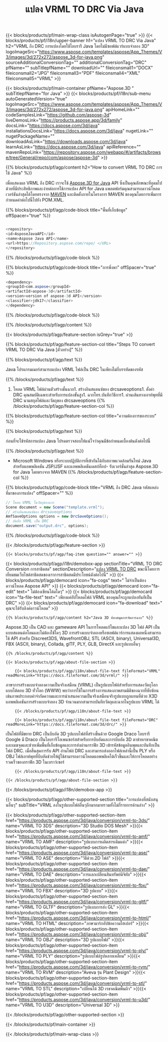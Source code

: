 ﻿---
title: แปลง VRML TO DRC Via Java 
url: /th/java/conversion/vrml-to-drc/ 
description: ตัวอย่าง Java รหัสการแปลงสำหรับ VRML รูปแบบเป็น DRC ไฟล์ใช้โค้ดตัวอย่างนี้เพื่อแปลง VRML เป็น DRC ภายในเว็บหรือเดสก์ท็อป Java
---
{{< blocks/products/pf/main-wrap-class isAutogenPage="true" >}}
{{< blocks/products/pf/i18n/upper-banner h1="แปลง VRML TO DRC Via Java" h2="VRML ถึง DRC การแปลงโดยใช้ไลบรารี Java โดยไม่มีซอฟต์แวร์แบบจำลอง 3D" logoImageSrc="https://www.aspose.com/templates/aspose/App_Themes/V3/images/3d/272x272/aspose_3d-for-java.png" sourceAdditionalConversionTag="" additionalConversionTag="DRC" pfName="" subTitlepfName="" downloadUrl="" fileiconsmall1="DOCX" fileiconsmall2="JPG" fileiconsmall3="PDF" fileiconsmall4="XML" fileiconsmall5="VRML" >}}

{{< blocks/products/pf/main-container pfName="Aspose.3D " subTitlepfName="for Java" >}}
{{< blocks/products/pf/i18n/sub-menu autoGeneratedVersion="true" logoImageSrc="https://www.aspose.com/templates/aspose/App_Themes/V3/images/3d/272x272/aspose_3d-for-java.png" apiHomeLink="" codeSamplesLink="https://github.com/aspose-3d" liveDemosLink="https://products.aspose.app/3d/family" docsLink="https://docs.aspose.com/3d/java" installationsDocsLink="https://docs.aspose.com/3d/java" nugetLink="" nugetPackageName="" downloadAsLink="https://downloads.aspose.com/3d/java" learnAsLink="https://docs.aspose.com/3d/java" apiReference="" mavenRepoLink="https://repository.aspose.com/webapp/#/artifacts/browse/tree/General/repo/com/aspose/aspose-3d" >}}

{{% blocks/products/pf/agp/content h2="How to convert VRML TO DRC การใช้ Java" %}}

 เพื่อแสดงผล VRML ถึง DRC เราจะใช้
 [Aspose.3D for Java](https://products.aspose.com/3d/java) 
 API ซึ่งเป็นคุณลักษณะที่อุดมไปด้วยที่มีประสิทธิภาพและง่ายต่อการใช้การแปลง API for Java แพลตฟอร์มคุณสามารถดาวน์โหลดเวอร์ชันล่าสุดได้โดยตรงจาก
 [MAVEN](https://repository.aspose.com/webapp/#/artifacts/browse/tree/General/repo/com/aspose/aspose-3d) 
 และติดตั้งภายในโครงการ MAVEN ของคุณโดยการเพิ่มการกำหนดค่าต่อไปนี้ไปยัง POM.XML.

{{% blocks/products/pf/agp/code-block title="พื้นที่เก็บข้อมูล" offSpacer="true" %}}

```cs

<repository>
<id>AsposeJavaAPI</id>
<name>Aspose Java API</name>
<url>https://Repository.aspose.com/repo/ </URL>
</repository>


```

{{% /blocks/products/pf/agp/code-block %}}

{{% blocks/products/pf/agp/code-block title="การพึ่งพา" offSpacer="true" %}}

```cs
<dependency>
<groupId>com.aspose</groupId>
<artifactId>aspose-3d</artifactId>
<version>version of aspose-3d API</version>
<classifier>jdk17</classifier>
</dependency>


```

{{% /blocks/products/pf/agp/code-block %}}

{{% /blocks/products/pf/agp/content %}}

{{< blocks/products/pf/agp/feature-section isGrey="true" >}}

{{% blocks/products/pf/agp/feature-section-col title="Steps TO convert VRML TO DRC Via Java [ตัวอย่าง]" %}}

{{% blocks/products/pf/agp/text %}}

 Java โปรแกรมเมอร์สามารถแปลง VRML ไฟล์เป็น DRC ในเพียงไม่กี่บรรทัดของรหัส

{{% /blocks/products/pf/agp/text %}}

1. โหลด VRML ไฟล์ผ่านตัวสร้างชั้นฉาก1. สร้างอินสแตนซ์ของ drcsaveoptions1. ตั้งค่า DRC คุณสมบัติเฉพาะสำหรับการแปลงขั้นสูง1. ฉากโทร.บันทึกวิธีการ1. ผ่านเส้นทางเอาท์พุทที่มี DRC นามสกุลไฟล์และวัตถุของ drcsaveoptions
{{% /blocks/products/pf/agp/feature-section-col %}}

{{% blocks/products/pf/agp/feature-section-col title="ความต้องการของระบบ" %}}

{{% blocks/products/pf/agp/text %}}

 ก่อนที่จะใช้รหัสการแปลง Java โปรดตรวจสอบให้แน่ใจว่าคุณมีข้อกำหนดเบื้องต้นดังต่อไปนี้

{{% /blocks/products/pf/agp/text %}}

- Microsoft Windows หรือระบบปฏิบัติการที่เข้ากันได้กับสภาพแวดล้อมรันไทม์ Java สำหรับแอพพลิเคชัน JSP/JSF และแอพพลิเคชันเดสก์ท็อป- รับเวอร์ชั่นล่าสุด Aspose.3D for Java โดยตรงจาก MAVEN
{{% /blocks/products/pf/agp/feature-section-col %}}

{{% blocks/products/pf/agp/code-block title="VRML ถึง DRC Java รหัสแหล่งที่มาของการแปลง" offSpacer="" %}}

```cs
// โหลด VRML ในวัตถุของฉาก 
Scene document = new Scene("template.vrml");
// สร้างอินสแตนซ์ของ drcsaveoptions 
AmfSaveOptions options = new DrcSaveOptions();
// บันทึก VRML เป็น DRC 
document.save("output.drc", options);   


```

{{% /blocks/products/pf/agp/code-block %}}

{{< /blocks/products/pf/agp/feature-section >}}

    {{< blocks/products/pf/agp/faq-item question="" answer="" >}}
 

<!-- aboutfile Starts -->

{{< blocks/products/pf/agp/i18n/demobox-app sectionTitle="VRML TO DRC Conversion การสาธิตสด" sectionDescription="[แปลง VRML TO DRC](https://products.aspose.app/3d/conversion/vrml-to-drc) ขณะนี้โดยการเยี่ยมชมเว็บไซต์สาธิตสดของเราการสาธิตสดมีประโยชน์ดังต่อไปนี้" >}}
        {{< blocks/products/pf/agp/democard icon="fa-cogs" text=" ไม่จำเป็นต้องดาวน์โหลด Aspose API" >}}
        {{< blocks/products/pf/agp/democard icon="fa-edit" text=" ไม่ต้องเขียนโค้ดใดๆ" >}}
        {{< blocks/products/pf/agp/democard icon="fa-file-text" text=" เพียงแค่อัปโหลดไฟล์ VRML ของคุณก็จะถูกแปลงทันทีเป็น DRC" >}}
        {{< blocks/products/pf/agp/democard icon="fa-download" text=" คุณจะได้รับลิงค์ดาวน์โหลด" >}}

    {{% blocks/products/pf/agp/content h2="Java 3D ห้องสมุดการจัดการฉาก" %}}

 Aspose.3D เป็น CAD และ gameware API ในการโหลดแก้ไขและแปลง 3D ไฟล์ API เป็นแบบสแตนด์อโลนและไม่ต้องใช้ใดๆ 3D การสร้างแบบจำลองหรือซอฟต์แวร์การแสดงผลหนึ่งสามารถใช้ API สำหรับ Discreet3DS, WavefrontOBJ, STL (ASCII, binary), Universal3D, FBX (ASCII, binary), Collada, glTF, PLY, GLB, DirectX และรูปแบบอื่นๆ 



    {{% /blocks/products/pf/agp/content %}}

    {{< blocks/products/pf/agp/about-file-section >}}

        {{< blocks/products/pf/agp/i18n/about-file-text fileFormat="VRML" readMoreLink="https://docs.fileformat.com/3d/vrml/" >}}

ภาษาการสร้างแบบจำลองความเป็นจริงเสมือน (VRML) เป็นรูปแบบไฟล์สำหรับการแสดงวัตถุโลกแบบโต้ตอบ 3D ทั่วโลก (WWW) พบว่าการใช้ในการสร้างการแสดงภาพสามมิติของฉากที่ซับซ้อนเช่นภาพประกอบคำจำกัดความและการนำเสนอความเป็นจริงเสมือนจริงรูปแบบถูกแทนที่ด้วย X3D แอพพลิเคชันการสร้างแบบจำลอง 3D จำนวนมากสามารถบันทึกวัตถุและฉากในรูปแบบ VRML ได้

        {{< /blocks/products/pf/agp/i18n/about-file-text >}}

        {{< blocks/products/pf/agp/i18n/about-file-text fileFormat="DRC" readMoreLink="https://docs.fileformat.com/3d/drc/" >}}

เป็นไฟล์ที่มีขยาย DRC เป็นบีบอัด 3D รูปแบบไฟล์ที่สร้างขึ้นด้วย Google Draco ไลบรารี Google มี Draco เป็นไลบรารีโอเพนซอร์สสำหรับการบีบอัดและการบีบอัด 3D ตาข่ายเรขาคณิตและเมฆจุดและช่วยเพิ่มพื้นที่เก็บข้อมูลและการส่งผ่านกราฟิก 3D เข้ารหัสข้อมูลอินพุตและบันทึกเป็นไฟล์ DRC. เมื่อสิ้นสุดการรับ API อ่านไฟล์ DRC และสามารถส่งออกไฟล์เหล่านี้เป็น PLY หรือ OBJ ไฟล์เอาท์พุทที่บีบอัดช่วยให้ผู้ใช้สามารถดาวน์โหลดแอพพลิเคได้เร็วขึ้นและให้การโหลดอย่างรวดเร็วของกราฟิก 3D ในเบราว์เซอร์

        {{< /blocks/products/pf/agp/i18n/about-file-text >}}

    {{< /blocks/products/pf/agp/about-file-section >}}

{{< /blocks/products/pf/agp/i18n/demobox-app >}}

<!-- aboutfile Ends -->

{{< blocks/products/pf/agp/other-supported-section title="การแปลงที่สนับสนุนอื่นๆ" subTitle="VRML ลงในรูปแบบไฟล์อื่นๆอีกมากมายรวมทั้งไม่กี่รายการด้านล่าง" >}}

{{< blocks/products/pf/agp/other-supported-section-item href="https://products.aspose.com/3d/java/conversion/vrml-to-3ds/" name="VRML TO 3DS" description="3D Studio DOS Mesh" >}}{{< blocks/products/pf/agp/other-supported-section-item href="https://products.aspose.com/3d/java/conversion/vrml-to-amf/" name="VRML TO AMF" description="รูปแบบการผลิตสารเติมแต่ง" >}}{{< blocks/products/pf/agp/other-supported-section-item href="https://products.aspose.com/3d/java/conversion/vrml-to-ase/" name="VRML TO ASE" description="วิธีด้วย.2D ไฟล์" >}}{{< blocks/products/pf/agp/other-supported-section-item href="https://products.aspose.com/3d/java/conversion/vrml-to-dae/" name="VRML TO DAE" description="การแลกเปลี่ยนสินทรัพย์ดิจิทัล" >}}{{< blocks/products/pf/agp/other-supported-section-item href="https://products.aspose.com/3d/java/conversion/vrml-to-fbx/" name="VRML TO FBX" description="3D รูปแบบ" >}}{{< blocks/products/pf/agp/other-supported-section-item href="https://products.aspose.com/3d/java/conversion/vrml-to-gltf/" name="VRML TO GLTF" description="รูปแบบการส่ง GL" >}}{{< blocks/products/pf/agp/other-supported-section-item href="https://products.aspose.com/3d/java/conversion/vrml-to-html/" name="VRML TO HTML" description="ภาษามาร์กอัปข้อความไฮเปอร์" >}}{{< blocks/products/pf/agp/other-supported-section-item href="https://products.aspose.com/3d/java/conversion/vrml-to-obj/" name="VRML TO OBJ" description="3D รูปแบบไฟล์" >}}{{< blocks/products/pf/agp/other-supported-section-item href="https://products.aspose.com/3d/java/conversion/vrml-to-ply/" name="VRML TO PLY" description="รูปแบบไฟล์รูปหลายเหลี่ยม" >}}{{< blocks/products/pf/agp/other-supported-section-item href="https://products.aspose.com/3d/java/conversion/vrml-to-rvm/" name="VRML TO RVM" description="Aveva รุ่น Plant Design" >}}{{< blocks/products/pf/agp/other-supported-section-item href="https://products.aspose.com/3d/java/conversion/vrml-to-stl/" name="VRML TO STL" description="เปลี่ยนได้ 3D เรขาคณิตพื้นผิว" >}}{{< blocks/products/pf/agp/other-supported-section-item href="https://products.aspose.com/3d/java/conversion/vrml-to-u3d/" name="VRML TO U3D" description="Universal 3D" >}}

{{< /blocks/products/pf/agp/other-supported-section >}}

{{< /blocks/products/pf/main-container >}}
    
{{< /blocks/products/pf/main-wrap-class >}}